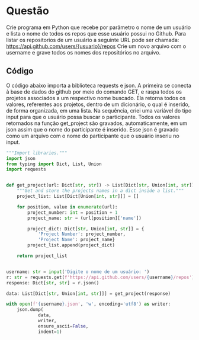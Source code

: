 # Questão
Crie programa em Python que recebe por parâmetro o nome de um usuário e lista o nome de todos os repos que esse usuário possui no Github.
Para listar os repositorios de um usuário a seguinte URL pode ser chamada: https://api.github.com/users/{usuario}/repos
Crie um novo arquivo com o username e grave todos os nomes dos repositórios no arquivo.

## Código
O código abaixo importa a biblioteca requests e json. A primeira se conecta à base de dados do github por meio do comando GET, e raspa todos os projetos associados a um respectivo nome buscado.
Ela retorna todos os valores, referentes aos projetos, dentro de um dicionário, o qual é inserido, de forma organizada, em uma lista.
Na sequência, criei uma variável do tipo input para que o usuário possa buscar o participante. Todos os valores retornados na função get_project são gravados, automaticamente, em um json assim que o nome do participante é inserido.
Esse json é gravado como um arquivo com o nome do participante que o usuário inseriu no input.

``` python
"""Import libraries."""
import json
from typing import Dict, List, Union
import requests


def get_project(url: Dict[str, str]) -> List[Dict[str, Union[int, str]]]:
    """Get and store the projects names in a dict inside a list."""
    project_list: List[Dict[Union[int, str]]] = []

    for position, value in enumerate(url):
        project_number: int = position + 1
        project_name: str = (url[position]['name'])

        project_dict: Dict[str, Union[int, str]] = {
            'Project Number': project_number,
            'Project Name': project_name}
        project_list.append(project_dict)

    return project_list


username: str = input('Digite o nome de um usuário: ')
r: str = requests.get(f'https://api.github.com/users/{username}/repos')
response: Dict[str, str] = r.json()

data: List[Dict[str, Union[int, str]]] = get_project(response)

with open(f'{username}.json', 'w', encoding='utf8') as writer:
    json.dump(
            data,
            writer,
            ensure_ascii=False,
            indent=1)
```
